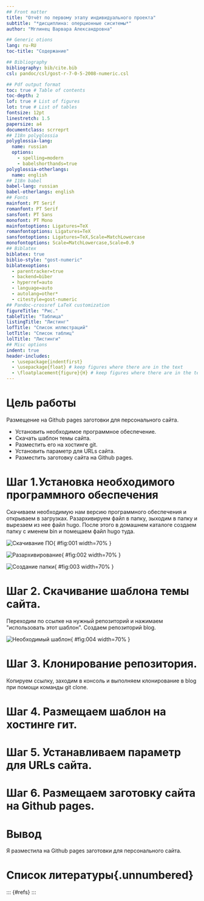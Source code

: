```yaml
---
## Front matter
title: "Отчёт по первому этапу индивидуального проекта"
subtitle: "*дисциплина: оперционные сиситемы*"
author: "Мглинец Варвара Александровна"

## Generic otions
lang: ru-RU
toc-title: "Содержание"

## Bibliography
bibliography: bib/cite.bib
csl: pandoc/csl/gost-r-7-0-5-2008-numeric.csl

## Pdf output format
toc: true # Table of contents
toc-depth: 2
lof: true # List of figures
lot: true # List of tables
fontsize: 12pt
linestretch: 1.5
papersize: a4
documentclass: scrreprt
## I18n polyglossia
polyglossia-lang:
  name: russian
  options:
	- spelling=modern
	- babelshorthands=true
polyglossia-otherlangs:
  name: english
## I18n babel
babel-lang: russian
babel-otherlangs: english
## Fonts
mainfont: PT Serif
romanfont: PT Serif
sansfont: PT Sans
monofont: PT Mono
mainfontoptions: Ligatures=TeX
romanfontoptions: Ligatures=TeX
sansfontoptions: Ligatures=TeX,Scale=MatchLowercase
monofontoptions: Scale=MatchLowercase,Scale=0.9
## Biblatex
biblatex: true
biblio-style: "gost-numeric"
biblatexoptions:
  - parentracker=true
  - backend=biber
  - hyperref=auto
  - language=auto
  - autolang=other*
  - citestyle=gost-numeric
## Pandoc-crossref LaTeX customization
figureTitle: "Рис."
tableTitle: "Таблица"
listingTitle: "Листинг"
lofTitle: "Список иллюстраций"
lotTitle: "Список таблиц"
lolTitle: "Листинги"
## Misc options
indent: true
header-includes:
  - \usepackage{indentfirst}
  - \usepackage{float} # keep figures where there are in the text
  - \floatplacement{figure}{H} # keep figures where there are in the text
---
```


# Цель работы

Размещение на Github pages заготовки для персонального сайта.

 - Установить необходимое программное обеспечение.
 - Скачать шаблон темы сайта.
 - Разместить его на хостинге git.
 - Установить параметр для URLs сайта.
 - Разместить заготовку сайта на Github pages.


# Шаг 1.Установка необходимого программного обеспечения

Скачиваем необходимую нам версию программного обеспечения и открываем в загрузках. Разархивируем файл в папку, зыходим в папку и вырезаем из нее файл hugo. После этого в домашнем каталоге создаем папку с именем bin и помещаем файл hugo туда.

![Скачивание ПО](file:///afs/.dk.sci.pfu.edu.ru/home/v/a/vamglinec/%D0%A0%D0%B0%D0%B1%D0%BE%D1%87%D0%B8%D0%B9%20%D1%81%D1%82%D0%BE%D0%BB/%D0%A1%D0%BD%D0%B8%D0%BC%D0%BE%D0%BA%20%D1%8D%D0%BA%D1%80%D0%B0%D0%BD%D0%B0%20%D0%B2%202022-04-29%2017-26-53.png){ #fig:001 width=70% }

![Разархивирование](file:///afs/.dk.sci.pfu.edu.ru/home/v/a/vamglinec/%D0%A0%D0%B0%D0%B1%D0%BE%D1%87%D0%B8%D0%B9%20%D1%81%D1%82%D0%BE%D0%BB/%D0%A1%D0%BD%D0%B8%D0%BC%D0%BE%D0%BA%20%D1%8D%D0%BA%D1%80%D0%B0%D0%BD%D0%B0%20%D0%B2%202022-04-29%2017-27-18.png){ #fig:002 width=70% }

![Создание папки](file:///afs/.dk.sci.pfu.edu.ru/home/v/a/vamglinec/%D0%A0%D0%B0%D0%B1%D0%BE%D1%87%D0%B8%D0%B9%20%D1%81%D1%82%D0%BE%D0%BB/%D0%A1%D0%BD%D0%B8%D0%BC%D0%BE%D0%BA%20%D1%8D%D0%BA%D1%80%D0%B0%D0%BD%D0%B0%20%D0%B2%202022-04-29%2017-27-34.png){ #fig:003 width=70% }


# Шаг 2. Скачивание шаблона темы сайта.

Переходим по ссылке на нужный репозиторий и нажимаем "использовать этот шаблон". Создаем репозиторий blog.

![Необходимый шаблон](file:///afs/.dk.sci.pfu.edu.ru/home/v/a/vamglinec/%D0%A0%D0%B0%D0%B1%D0%BE%D1%87%D0%B8%D0%B9%20%D1%81%D1%82%D0%BE%D0%BB/%D0%A1%D0%BD%D0%B8%D0%BC%D0%BE%D0%BA%20%D1%8D%D0%BA%D1%80%D0%B0%D0%BD%D0%B0%20%D0%B2%202022-04-29%2017-29-02.png){ #fig:004 width=70% }



# Шаг 3. Клонирование репозитория.

Копируем ссылку, заходим в консоль и выполняем клонирование в blog при помощи команды git clone.

# Шаг 4. Размещаем шаблон на хостинге гит.


# Шаг 5. Устанавливаем параметр для URLs сайта.


# Шаг 6. Размещаем заготовку сайта на Github pages.


# Вывод

Я разместила на Github pages заготовки для персонального сайта.


# Список литературы{.unnumbered}

::: {#refs}
:::
